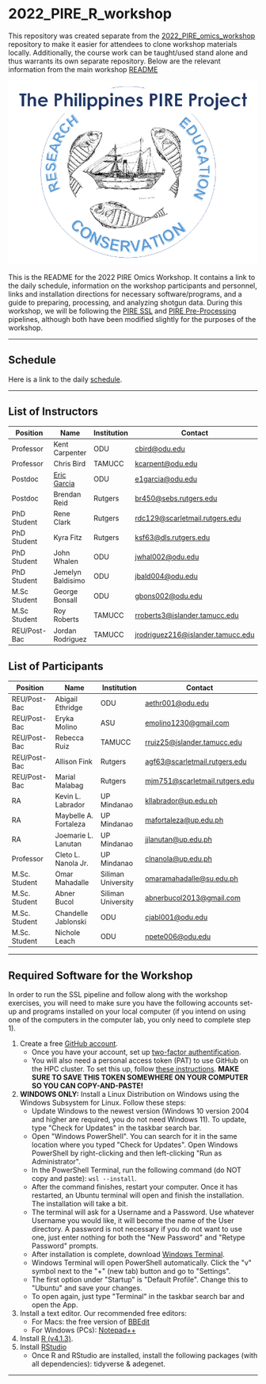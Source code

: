 # 2022_PIRE_R_workshop
This repository was created separate from the [2022_PIRE_omics_workshop](https://github.com/philippinespire/2022_PIRE_omics_workshop) repository to make it easier for attendees to clone workshop materials locally. Additionally, the course work can be taught/used stand alone and thus warrants its own separate repository. Below are the relevant information from the main workshop [README](https://github.com/philippinespire/2022_PIRE_omics_workshop/blob/main/README.md)

![](https://github.com/Getterrobog/DipterygonotusBalteatus/blob/main/PPP_logo.png)

This is the README for the 2022 PIRE Omics Workshop. It contains a link to the daily schedule, information on the workshop participants and personnel, links and installation directions for necessary software/programs, and a guide to preparing, processing, and analyzing shotgun data. During this workshop, we will be following the [PIRE SSL](https://github.com/philippinespire/pire_ssl_data_processing) and [PIRE Pre-Processing](https://github.com/philippinespire/pire_fq_gz_processing) pipelines, although both have been modified slightly for the purposes of the workshop.

---

## Schedule

Here is a link to the daily [schedule](https://docs.google.com/spreadsheets/d/17KVHAxO8ihgFinT20YejtroK7-l133fBxTAzXAmE8CM/edit#gid=1010648430).

---

## List of Instructors

|Position |Name | Institution | Contact |
| --- | --- | --- | --- |
| Professor | Kent Carpenter | ODU | cbird@odu.edu |
| Professor | Chris Bird | TAMUCC | kcarpent@odu.edu |
| Postdoc | [Eric Garcia](https://ericgarciaphd.wordpress.com) | ODU | e1garcia@odu.edu |
| Postdoc | Brendan Reid | Rutgers | br450@sebs.rutgers.edu |
| PhD Student | Rene Clark | Rutgers | rdc129@scarletmail.rutgers.edu |
| PhD Student | Kyra Fitz | Rutgers | ksf63@dls.rutgers.edu |
| PhD Student | John Whalen | ODU | jwhal002@odu.edu |
| PhD Student | Jemelyn Baldisimo | ODU | jbald004@odu.edu |
| M.Sc Student | George Bonsall | ODU | gbons002@odu.edu |
| M.Sc Student | Roy Roberts | TAMUCC | rroberts3@islander.tamucc.edu |
| REU/Post-Bac | Jordan Rodriguez | TAMUCC | jrodriguez216@islander.tamucc.edu |

## List of Participants

|Position |Name | Institution | Contact |
| --- | --- | --- | --- |
| REU/Post-Bac |Abigail Ethridge | ODU | aethr001@odu.edu |
| REU/Post-Bac |Eryka Molino | ASU | emolino1230@gmail.com |
| REU/Post-Bac |Rebecca Ruiz | TAMUCC | rruiz25@islander.tamucc.edu |
| REU/Post-Bac |Allison Fink | Rutgers | agf63@scarletmail.rutgers.edu |
| REU/Post-Bac |Marial Malabag | Rutgers | mjm751@scarletmail.rutgers.edu |
| RA | Kevin L. Labrador | UP Mindanao | kllabrador@up.edu.ph |
| RA | Maybelle A. Fortaleza | UP Mindanao | mafortaleza@up.edu.ph |
| RA | Joemarie L. Lanutan | UP Mindanao | jjlanutan@up.edu.ph |
| Professor | Cleto L. Nanola Jr. | UP Mindanao | clnanola@up.edu.ph |
| M.Sc. Student | Omar Mahadalle | Siliman University | omaramahadalle@su.edu.ph | 
| M.Sc. Student | Abner Bucol | Siliman University | abnerbucol2013@gmail.com
| M.Sc. Student | Chandelle Jablonski | ODU | cjabl001@odu.edu |
| M.Sc. Student | Nichole Leach | ODU | npete006@odu.edu |

---

## Required Software for the Workshop

In order to run the SSL pipeline and follow along with the workshop exercises, you will need to make sure you have the following accounts set-up and programs installed on your local computer (if you intend on using one of the computers in the computer lab, you only need to complete step 1).

1. Create a free [GitHub account](https://github.com/). 
    * Once you have your account, set up [two-factor authentification](https://docs.github.com/en/authentication/securing-your-account-with-two-factor-authentication-2fa).
    * You will also need a personal access token (PAT) to use GitHub on the HPC cluster. To set this up, follow [these instructions](https://docs.github.com/en/authentication/keeping-your-account-and-data-secure/creating-a-personal-access-token). **MAKE SURE TO SAVE THIS TOKEN SOMEWHERE ON YOUR COMPUTER SO YOU CAN COPY-AND-PASTE!**
2. **WINDOWS ONLY:** Install a Linux Distribution on Windows using the Windows Subsystem for Linux. Follow these steps:
    * Update Windows to the newest version (Windows 10 version 2004 and higher are required, you do not need Windows 11). To update, type "Check for Updates" in the taskbar search bar.
    * Open "Windows PowerShell". You can search for it in the same location where you typed "Check for Updates". Open Windows PowerShell by right-clicking and then left-clicking "Run as Administrator".
    * In the PowerShell Terminal, run the following command (do NOT copy and paste): `wsl --install`.
    * After the command finishes, restart your computer. Once it has restarted, an Ubuntu terminal will open and finish the installation. The installation will take a bit.
    * The terminal will ask for a Username and a Password. Use whatever Username you would like, it will become the name of the User directory. A password is not necessary if you do not want to use one, just enter nothing for both the "New Password" and "Retype Password" prompts.
    * After installation is complete, download [Windows Terminal](https://apps.microsoft.com/store/detail/windows-terminal/9N0DX20HK701?hl=en-us&amp%3Bgl=US).
    * Windows Terminal will open PowerShell automatically. Click the "v" symbol next to the "+" (new tab) button and go to "Settings".
    * The first option under "Startup" is "Default Profile". Change this to "Ubuntu" and save your changes.
    * To open again, just type "Terminal" in the taskbar search bar and open the App.
4. Install a text editor. Our recommended free editors:
    * For Macs: the free version of [BBEdit](https://www.barebones.com/products/bbedit/)
    * For Windows (PCs): [Notepad++](https://notepad-plus-plus.org/downloads/)
5. Install [R (v4.1.3)](https://cran.r-project.org/bin/windows/base/old/).
6. Install [RStudio](https://www.rstudio.com/products/rstudio/download/)
    * Once R and RStudio are installed, install the following packages (with all dependencies): tidyverse & adegenet.

---
